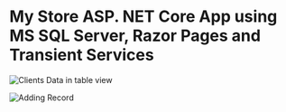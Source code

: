 # My Store ASP. NET Core App using MS SQL Server, Razor Pages and Transient Services

![Clients Data in table view](image.png)

![Adding Record](image-1.png)
